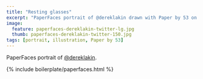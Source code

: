 ```yaml
---
title: "Resting glasses"
excerpt: "PaperFaces portrait of @dereklakin drawn with Paper by 53 on an iPad."
image: 
  feature: paperfaces-dereklakin-twitter-lg.jpg
  thumb: paperfaces-dereklakin-twitter-150.jpg
tags: [portrait, illustration, Paper by 53]
---
```


PaperFaces portrait of [@dereklakin](http://twitter.com/dereklakin).

{% include boilerplate/paperfaces.html %}